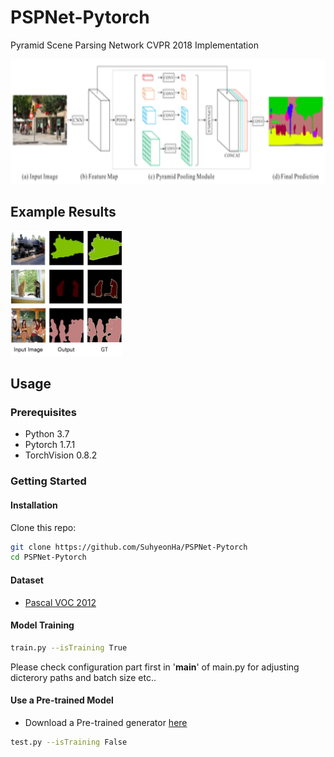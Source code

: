 # PSPNet-Pytorch
Pyramid Scene Parsing Network CVPR 2018 Implementation

<img src="images/network.png" height="200"></img>

## Example Results
<img src="images/d_results.png" height="200"></img>

## Usage
### Prerequisites
- Python 3.7
- Pytorch 1.7.1
- TorchVision 0.8.2

### Getting Started
#### Installation
Clone this repo:
```bash
git clone https://github.com/SuhyeonHa/PSPNet-Pytorch
cd PSPNet-Pytorch
```
#### Dataset
- [Pascal VOC 2012](http://host.robots.ox.ac.uk/pascal/VOC/voc2012/)

#### Model Training
```bash
train.py --isTraining True
```
Please check configuration part first in '__main__' of main.py for adjusting dicterory paths and batch size etc..

#### Use a Pre-trained Model
- Download a Pre-trained generator [here](https://drive.google.com/file/d/1B9YjJE6qF57Gyj75VlXcUBl_8y4YcqZm/view?usp=sharing)
```bash
test.py --isTraining False
```

